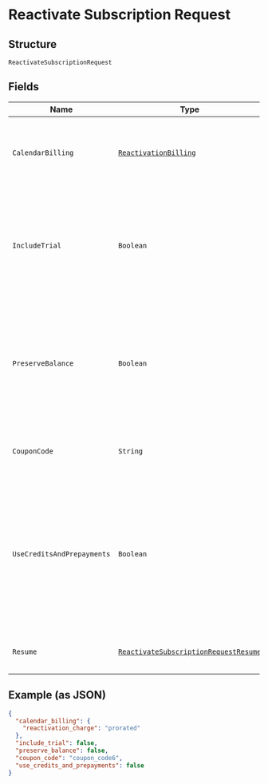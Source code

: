 
# Reactivate Subscription Request

## Structure

`ReactivateSubscriptionRequest`

## Fields

| Name | Type | Tags | Description | Getter | Setter |
|  --- | --- | --- | --- | --- | --- |
| `CalendarBilling` | [`ReactivationBilling`](../../doc/models/reactivation-billing.md) | Optional | These values are only applicable to subscriptions using calendar billing | ReactivationBilling getCalendarBilling() | setCalendarBilling(ReactivationBilling calendarBilling) |
| `IncludeTrial` | `Boolean` | Optional | If `true` is sent, the reactivated Subscription will include a trial if one is available. If `false` is sent, the trial period will be ignored. | Boolean getIncludeTrial() | setIncludeTrial(Boolean includeTrial) |
| `PreserveBalance` | `Boolean` | Optional | If `true` is passed, the existing subscription balance will NOT be cleared/reset before adding the additional reactivation charges. | Boolean getPreserveBalance() | setPreserveBalance(Boolean preserveBalance) |
| `CouponCode` | `String` | Optional | The coupon code to be applied during reactivation. | String getCouponCode() | setCouponCode(String couponCode) |
| `UseCreditsAndPrepayments` | `Boolean` | Optional | If true is sent, Chargify will use service credits and prepayments upon reactivation. If false is sent, the service credits and prepayments will be ignored. | Boolean getUseCreditsAndPrepayments() | setUseCreditsAndPrepayments(Boolean useCreditsAndPrepayments) |
| `Resume` | [`ReactivateSubscriptionRequestResume`](../../doc/models/containers/reactivate-subscription-request-resume.md) | Optional | This is a container for one-of cases. | ReactivateSubscriptionRequestResume getResume() | setResume(ReactivateSubscriptionRequestResume resume) |

## Example (as JSON)

```json
{
  "calendar_billing": {
    "reactivation_charge": "prorated"
  },
  "include_trial": false,
  "preserve_balance": false,
  "coupon_code": "coupon_code6",
  "use_credits_and_prepayments": false
}
```

